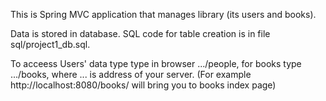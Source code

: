 This is Spring MVC application that manages library (its users and books).

Data is stored in database.
SQL code for table creation is in file sql/project1_db.sql.

To acceess Users' data type type in browser .../people, for books type .../books,
where ... is address of your server.
(For example http://localhost:8080/books/ will bring you to books index page)
